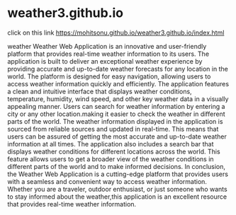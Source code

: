 # weather3.github.io

click on this link 
https://mohitsonu.github.io/weather3.github.io/index.html


weather 
Weather Web Application is an innovative and user-friendly platform that provides real-time weather information to its users.
The application is built to deliver an exceptional weather experience by providing accurate and up-to-date weather forecasts for any location in the world.
The platform is designed for easy navigation, allowing users to access weather information quickly and efficiently.
The application features a clean and intuitive interface that displays weather conditions, temperature, humidity, wind speed, and other key weather data in a visually appealing manner.
Users can search for weather information by entering a city or any other location.making it easier to check the weather in different parts of the world.
The weather information displayed in the application is sourced from reliable sources and updated in real-time.
This means that users can be assured of getting the most accurate and up-to-date weather information at all times.
The application also includes a search bar that displays weather conditions for different locations across the world.
This feature allows users to get a broader view of the weather conditions in different parts of the world and to make informed decisions. 
In conclusion, the Weather Web Application is a cutting-edge platform that provides users with a seamless and convenient way to access weather information. 
Whether you are a traveler, outdoor enthusiast, or just someone who wants to stay informed about the weather,this application is an excellent resource that provides real-time weather information.
